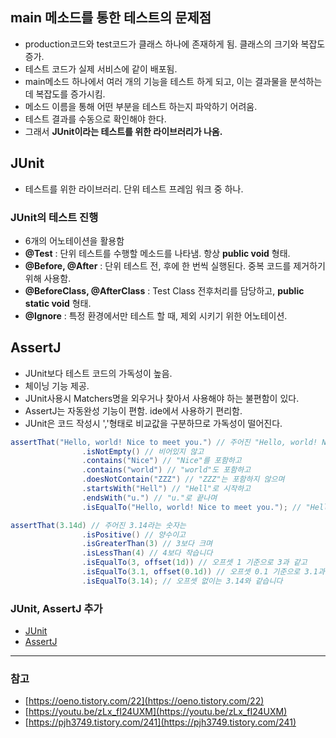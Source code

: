 ## main 메소드를 통한 테스트의 문제점

- production코드와 test코드가 클래스 하나에 존재하게 됨. 클래스의 크기와 복잡도 증가.
- 테스트 코드가 실제 서비스에 같이 배포됨.
- main메소드 하나에서 여러 개의 기능을 테스트 하게 되고, 이는 결과물을 분석하는데 복잡도를 증가시킴.
- 메소드 이름을 통해 어떤 부분을 테스트 하는지 파악하기 어려움.
- 테스트 결과를 수동으로 확인해야 한다.
- 그래서 **JUnit이라는 테스트를 위한 라이브러리가 나옴.**

## JUnit

- 테스트를 위한 라이브러리. 단위 테스트 프레임 워크 중 하나.

### JUnit의 테스트 진행

- 6개의 어노테이션을 활용함
- **@Test** : 단위 테스트를 수행할 메소드를 나타냄. 항상 **public void** 형태.
- **@Before, @After** : 단위 테스트 전, 후에 한 번씩 실행된다. 중복 코드를 제거하기 위해 사용함.
- **@BeforeClass, @AfterClass** : Test Class 전후처리를 담당하고, **public static void** 형태.
- **@Ignore** : 특정 환경에서만 테스트 할 때, 제외 시키기 위한 어노테이션.

## AssertJ

- JUnit보다 테스트 코드의 가독성이 높음.
- 체이닝 기능 제공.
- JUnit사용시 Matchers명을 외우거나 찾아서 사용해야 하는 불편함이 있다.
- AssertJ는 자동완성 기능이 편함. ide에서 사용하기 편리함.
- JUnit은 코드 작성시 ','형태로 비교값을 구분하므로 가독성이 떨어진다.

```java
assertThat("Hello, world! Nice to meet you.") // 주어진 "Hello, world! Nice to meet you."라는 문자열은
				.isNotEmpty() // 비어있지 않고
				.contains("Nice") // "Nice"를 포함하고
				.contains("world") // "world"도 포함하고
				.doesNotContain("ZZZ") // "ZZZ"는 포함하지 않으며
				.startsWith("Hell") // "Hell"로 시작하고
				.endsWith("u.") // "u."로 끝나며
				.isEqualTo("Hello, world! Nice to meet you."); // "Hello, world! Nice to meet you."과 일치합니다.

assertThat(3.14d) // 주어진 3.14라는 숫자는
				.isPositive() // 양수이고
				.isGreaterThan(3) // 3보다 크며
				.isLessThan(4) // 4보다 작습니다
				.isEqualTo(3, offset(1d)) // 오프셋 1 기준으로 3과 같고
				.isEqualTo(3.1, offset(0.1d)) // 오프셋 0.1 기준으로 3.1과 같으며
				.isEqualTo(3.14); // 오프셋 없이는 3.14와 같습니다
```

### JUnit,  AssertJ 추가

- [JUnit](https://github.com/junit-team/junit4/wiki/Download-and-Install)
- [AssertJ](http://joel-costigliola.github.io/assertj/assertj-core-quick-start.html)


---

### 참고

- [https://oeno.tistory.com/22](https://oeno.tistory.com/22)
- [https://youtu.be/zLx_fI24UXM](https://youtu.be/zLx_fI24UXM)
- [https://pjh3749.tistory.com/241](https://pjh3749.tistory.com/241)
